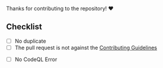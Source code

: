 Thanks for contributing to the repository! ❤

## Checklist 
- [ ] No duplicate 
- [ ] The pull request is not against the [Contributing Guidelines](https://github.com/AntiScamBot/Anti-Scam-Link-List/CONTRIBUTING.md) 
<!-- - [ ] - [ ] The pull request is not against the [Contributing Guidelines](https://github.com/AntiScamBot/backend/CONTRIBUTING.md) -->
- [ ] No CodeQL Error
